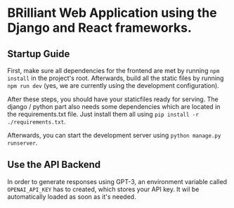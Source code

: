 # BRilliant Web Application using the Django and React frameworks.

## Startup Guide
First, make sure all dependencies for the frontend are met by running `npm install` in the project's root. Afterwards,
build all the static files by running `npm run dev` (yes, we are currently using the development configuration). 

After these steps, you should have your staticfiles ready for serving. The django / python part also needs some
dependencies which are located in the requirements.txt file. Just install them all using `pip install -r ./requirements.txt`.

Afterwards, you can start the development server using `python manage.py runserver`.

## Use the API Backend

In order to generate responses using GPT-3, an environment variable called `OPENAI_API_KEY` has to created, which stores
your API key. It wil be automatically loaded as soon as it's needed.